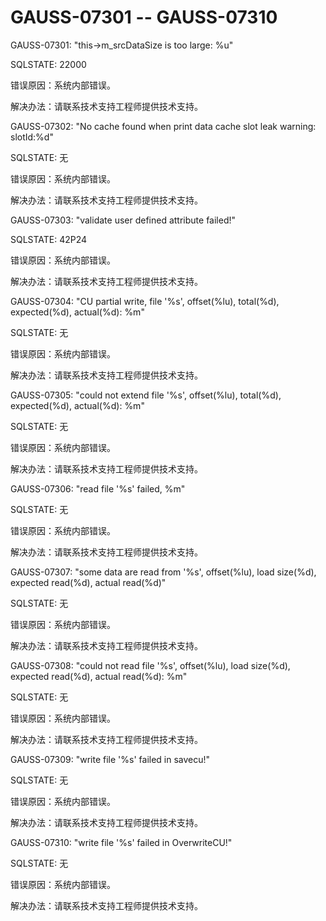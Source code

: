 # GAUSS-07301 -- GAUSS-07310

GAUSS-07301: "this-\>m\_srcDataSize is too large: %u"

SQLSTATE: 22000

错误原因：系统内部错误。

解决办法：请联系技术支持工程师提供技术支持。

GAUSS-07302: "No cache found when print data cache slot leak warning: slotId:%d"

SQLSTATE: 无

错误原因：系统内部错误。

解决办法：请联系技术支持工程师提供技术支持。

GAUSS-07303: "validate user defined attribute failed!"

SQLSTATE: 42P24

错误原因：系统内部错误。

解决办法：请联系技术支持工程师提供技术支持。

GAUSS-07304: "CU partial write, file '%s', offset\(%lu\), total\(%d\), expected\(%d\), actual\(%d\): %m"

SQLSTATE: 无

错误原因：系统内部错误。

解决办法：请联系技术支持工程师提供技术支持。

GAUSS-07305: "could not extend file '%s', offset\(%lu\), total\(%d\), expected\(%d\), actual\(%d\): %m"

SQLSTATE: 无

错误原因：系统内部错误。

解决办法：请联系技术支持工程师提供技术支持。

GAUSS-07306: "read file '%s' failed, %m"

SQLSTATE: 无

错误原因：系统内部错误。

解决办法：请联系技术支持工程师提供技术支持。

GAUSS-07307: "some data are read from '%s', offset\(%lu\), load size\(%d\), expected read\(%d\), actual read\(%d\)"

SQLSTATE: 无

错误原因：系统内部错误。

解决办法：请联系技术支持工程师提供技术支持。

GAUSS-07308: "could not read file '%s', offset\(%lu\), load size\(%d\), expected read\(%d\), actual read\(%d\): %m"

SQLSTATE: 无

错误原因：系统内部错误。

解决办法：请联系技术支持工程师提供技术支持。

GAUSS-07309: "write file '%s' failed in savecu!"

SQLSTATE: 无

错误原因：系统内部错误。

解决办法：请联系技术支持工程师提供技术支持。

GAUSS-07310: "write file '%s' failed in OverwriteCU!"

SQLSTATE: 无

错误原因：系统内部错误。

解决办法：请联系技术支持工程师提供技术支持。


